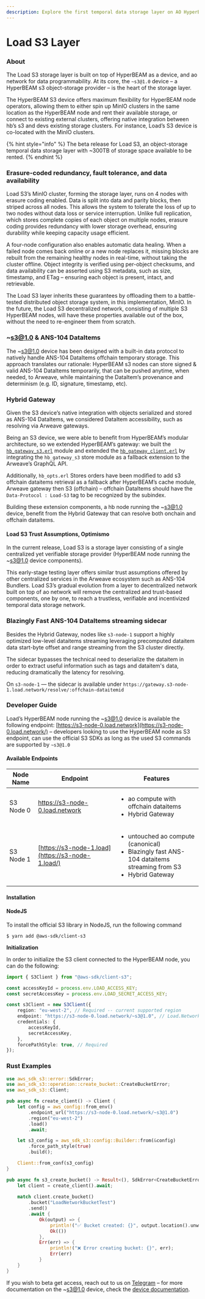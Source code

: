 ```yaml
---
description: Explore the first temporal data storage layer on AO HyperBEAM
---
```


# Load S3 Layer

### About

The Load S3 storage layer is built on top of HyperBEAM as a device, and ao network for data programmability. At its core, the `~s3@1.0` device – a HyperBEAM s3 object-storage provider – is the heart of the storage layer.

The HyperBEAM S3 device offers maximum flexibility for HyperBEAM node operators, allowing them to either spin up MinIO clusters in the same location as the HyperBEAM node and rent their available storage, or connect to existing external clusters, offering native integration between hb’s s3 and devs existing storage clusters. For instance, Load’s S3 device is co-located with the MinIO clusters.

{% hint style="info" %}
The beta release for Load S3, an object-storage temporal data storage layer with \~300TB of storage space available to be rented.
{% endhint %}

### Erasure-coded redundancy, fault tolerance, and data availability

Load S3’s MinIO cluster, forming the storage layer, runs on 4 nodes with erasure coding enabled. Data is split into data and parity blocks, then striped across all nodes. This allows the system to tolerate the loss of up to two nodes without data loss or service interruption. Unlike full replication, which stores complete copies of each object on multiple nodes, erasure coding provides redundancy with lower storage overhead, ensuring durability while keeping capacity usage efficient.

A four-node configuration also enables automatic data healing. When a failed node comes back online or a new node replaces it, missing blocks are rebuilt from the remaining healthy nodes in real-time, without taking the cluster offline. Object integrity is verified using per-object checksums, and data availability can be asserted using S3 metadata, such as size, timestamp, and ETag – ensuring each object is present, intact, and retrievable.

The Load S3 layer inherits these guarantees by offloading them to a battle-tested distributed object storage system, in this implementation, MinIO. In the future, the Load S3 decentralized network, consisting of multiple S3 HyperBEAM nodes, will have these properties available out of the box, without the need to re-engineer them from scratch.

### \~s3@1.0 & ANS-104 DataItems

The \~s3@1.0 device has been designed with a built-in data protocol to natively handle ANS-104 DataItems offchain temporary storage. This approach translates our rationale: HyperBEAM s3 nodes can store signed & valid ANS-104 DataItems temporarily, that can be pushed anytime, when needed, to Arweave, while maintaining the DataItem’s provenance and determinism (e.g. ID, signature, timestamp, etc).

### Hybrid Gateway

Given the S3 device’s native integration with objects serialized and stored as ANS-104 DataItems, we considered DataItem accessibility, such as resolving via Arweave gateways.

Being an S3 device, we were able to benefit from HyperBEAM’s modular architecture, so we extended HyperBEAM’s gateway: we built the [`hb_gateway_s3.erl`](https://github.com/loadnetwork/load_hb/blob/s3-edge/src/hb_gateway_s3.erl) module and extended the [`hb_gateway_client.erl`](https://github.com/loadnetwork/load_hb/blob/s3-edge/src/hb_gateway_client.erl) by integrating the `hb_gateway_s3` store module as a fallback extension to the Arweave’s GraphQL API.

Additionally, `hb_opts.erl` Stores orders have been modified to add s3 offchain dataitems retrieval as a fallback after HyperBEAM’s cache module, Arweave gateway then S3 (offchain) – offchain DataItems should have the `Data-Protocol : Load-S3` tag to be recognized by the subindex.

Building these extension components, a hb node running the \~[s3@1.0](mailto:s3@1.0) device, benefit from the Hybrid Gateway that can resolve both onchain and offchain dataitems.

#### Load S3 Trust Assumptions, Optimismo

In the current release, Load S3 is a storage layer consisting of a single centralized yet verifiable storage provider (HyperBEAM node running the \~s3@1.0 device components).

This early-stage testing layer offers similar trust assumptions offered by other centralized services in the Arweave ecosystem such as ANS-104 Bundlers. Load S3’s gradual evolution from a layer to decentralized network built on top of ao network will remove the centralized and trust-based components, one by one, to reach a trustless, verifiable and incentivized temporal data storage network.

### Blazingly Fast ANS-104 DataItems streaming sidecar

Besides the Hybrid Gateway, nodes like `s3-node-1` support a highly optimized low-level dataitems streaming leveraging precomputed dataitem data start-byte offset and range streaming from the S3 cluster directly.

The sidecar bypasses the technical need to deserialize the dataitem in order to extract useful information such as tags and dataitem's data, reducing dramatically the latency for resolving.

On `s3-node-1` — the sidecar is available under `https://gateway.s3-node-1.load.network/resolve/:offchain-dataitemid`&#x20;

### Developer Guide

Load’s HyperBEAM node running the \~s3@1.0 device is available the following endpoint: [https://s3-node-0.load.network](https://s3-node-0.load.network/) – developers looking to use the HyperBEAM node as S3 endpoint, can use the official S3 SDKs as long as the used S3 commands are supported by `~s3@1.0`

#### Available Endpoints

| Node Name | Endpoint                                                           | Features                                                                                                                             |
| --------- | ------------------------------------------------------------------ | ------------------------------------------------------------------------------------------------------------------------------------ |
| S3 Node 0 | [https://s3-node-0.load.network ](https://s3-node-0.load.network/) | <ul><li>ao compute with offchain dataitems</li><li>Hybrid Gateway</li></ul>                                                          |
| S3 Node 1 | [https://s3-node-1.load](https://s3-node-1.load/)                  | <ul><li>untouched ao compute (canonical)</li><li>Blazingly fast ANS-104 dataitems streaming from S3</li><li>Hybrid Gateway</li></ul> |

#### Installation

#### NodeJS

To install the official S3 library in NodeJS, run the following command

```shell
$ yarn add @aws-sdk/client-s3
```

**Initialization**

In order to initialize the S3 client connected to the HyperBEAM node, you can do the following:

```typescript
import { S3Client } from "@aws-sdk/client-s3";

const accessKeyId = process.env.LOAD_ACCESS_KEY;
const secretAccessKey = process.env.LOAD_SECRET_ACCESS_KEY; 

const s3Client = new S3Client({
    region: "eu-west-2", // Required -- current supported region
    endpoint: "https://s3-node-0.load.network/~s3@1.0", // Load.Network HB S3 endpoint
    credentials: {
        accessKeyId,
        secretAccessKey,
    },
    forcePathStyle: true, // Required
});
```

### Rust Examples

```rust
use aws_sdk_s3::error::SdkError;
use aws_sdk_s3::operation::create_bucket::CreateBucketError;
use aws_sdk_s3::Client;

pub async fn create_client() -> Client {
    let config = aws_config::from_env()
        .endpoint_url("https://s3-node-0.load.network/~s3@1.0")
        .region("eu-west-2")
        .load()
        .await;

    let s3_config = aws_sdk_s3::config::Builder::from(&config)
        .force_path_style(true)
        .build();

    Client::from_conf(s3_config)
}

pub async fn s3_create_bucket() -> Result<(), SdkError<CreateBucketError>> {
    let client = create_client().await;
    
    match client.create_bucket()
        .bucket("LoadNetworkBucketTest")
        .send()
        .await {
            Ok(output) => {
                println!("✅ Bucket created: {}", output.location().unwrap_or("(no location)"));
                Ok(())
            },
            Err(err) => {
                println!("❌ Error creating bucket: {}", err);
                Err(err)
            }
    }
}
```

If you wish to beta get access, reach out to us on [Telegram](https://t.me/loadnetwork) – for more documentation on the \~s3@1.0 device, check the [device documentation](../load-hyperbeam/s3-1.0-device.md).
